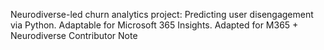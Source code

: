 Neurodiverse-led churn analytics project: Predicting user disengagement via Python. Adaptable for Microsoft 365 Insights.
 Adapted for M365 + Neurodiverse Contributor Note
